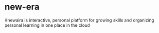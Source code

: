 # new-era
Knewaira is interactive, personal platform for growing skills and organizing personal learning in one place in the cloud
